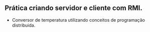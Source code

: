 ## Prática criando servidor e cliente com RMI.
- Conversor de temperatura utilizando conceitos de programação distribuida.
